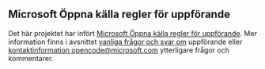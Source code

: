 ## <a name="microsoft-open-source-code-of-conduct"></a>Microsoft Öppna källa regler för uppförande
Det här projektet har infört [Microsoft Öppna källa regler för uppförande](https://opensource.microsoft.com/codeofconduct/).
Mer information finns i avsnittet [vanliga frågor och svar om](https://opensource.microsoft.com/codeofconduct/faq/) uppförande eller [kontaktinformation opencode@microsoft.com](mailto:opencode@microsoft.com) ytterligare frågor och kommentarer.